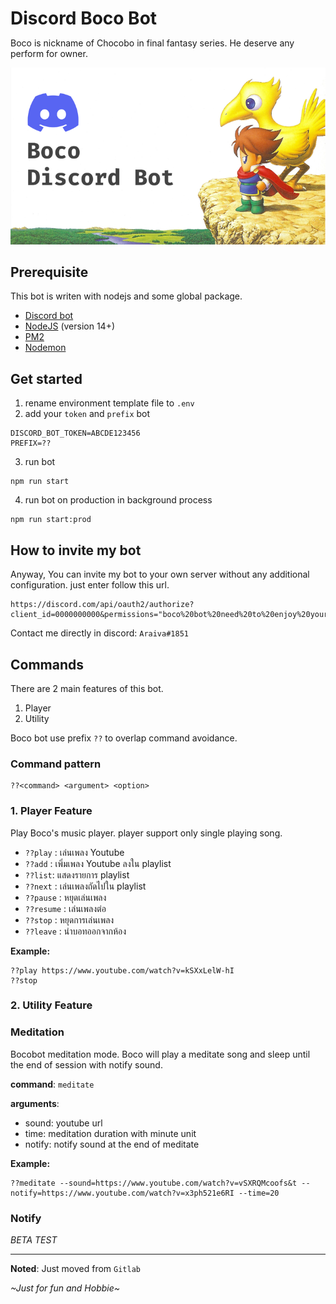 <div>
    <h1 style="margin-bottom: 0px">Discord Boco Bot</h1>
    <p>Boco is nickname of Chocobo in final fantasy series. He deserve any perform for owner.</p>
    <img src="boco-bot-cover.png" alt="boco-bot-cover">
</div>

## Prerequisite

This bot is writen with nodejs and some global package.

- [Discord bot]
- [NodeJS] (version 14+)
- [PM2]
- [Nodemon]

## Get started
1. rename environment template file to `.env`
2. add your `token` and `prefix` bot

```
DISCORD_BOT_TOKEN=ABCDE123456
PREFIX=??
```

3. run bot

```
npm run start
```

4. run bot on production in background process
```
npm run start:prod
```

## How to invite my bot

Anyway, You can invite my bot to your own server without any additional configuration. just enter follow this url.

```
https://discord.com/api/oauth2/authorize?client_id=0000000000&permissions="boco%20bot%20need%20to%20enjoy%20your%20server"&scope=bot%20applications.commands
```

Contact me directly in discord: `Araiva#1851`

## Commands
There are 2 main features of this bot.

1. Player
2. Utility

Boco bot use prefix `??` to overlap command avoidance.
### Command pattern
```
??<command> <argument> <option>
```

### 1. Player Feature

Play Boco's music player. player support only single playing song.

- `??play` <youtube url>: เล่นเพลง Youtube
- `??add` <youtube url>: เพิ่มเพลง Youtube ลงใน playlist
- `??list`: แสดงรายการ playlist
- `??next` : เล่นเพลงถัดไปใน playlist
- `??pause` : หยุดเล่นเพลง
- `??resume` : เล่นเพลงต่อ
- `??stop` : หยุดการเล่นเพลง
- `??leave` : นำบอทออกจากห้อง

**Example:**
```
??play https://www.youtube.com/watch?v=kSXxLelW-hI
??stop
```

### 2. Utility Feature

### Meditation

Bocobot meditation mode. Boco will play a meditate song and sleep until the end of session with notify sound. 

**command**: `meditate`

**arguments**:
  - sound: youtube url
  - time: meditation duration with minute unit
  - notify: notify sound at the end of meditate

**Example:**
```
??meditate --sound=https://www.youtube.com/watch?v=vSXRQMcoofs&t --notify=https://www.youtube.com/watch?v=x3ph521e6RI --time=20
```

### Notify

_BETA TEST_

---

**Noted**: Just moved from `Gitlab`

_\~Just for fun and Hobbie\~_

<!-- Reference Link -->
[discord bot]: https://discord.com/developers/docs/getting-started
[NodeJS]: https://nodejs.org/en/download/package-manager/
[PM2]: https://pm2.keymetrics.io/
[Nodemon]: https://www.npmjs.com/package/nodemon
